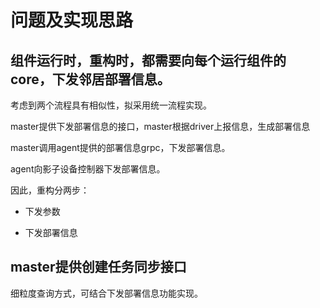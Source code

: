 # 问题及实现思路

## 组件运行时，重构时，都需要向每个运行组件的core，下发邻居部署信息。

考虑到两个流程具有相似性，拟采用统一流程实现。

master提供下发部署信息的接口，master根据driver上报信息，生成部署信息

master调用agent提供的部署信息grpc，下发部署信息。

agent向影子设备控制器下发部署信息。

因此，重构分两步：

* 下发参数

* 下发部署信息

## master提供创建任务同步接口

细粒度查询方式，可结合下发部署信息功能实现。

